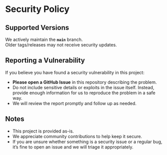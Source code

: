 # Security Policy

## Supported Versions

We actively maintain the **`main`** branch.  
Older tags/releases may not receive security updates.

## Reporting a Vulnerability

If you believe you have found a security vulnerability in this project:

- **Please open a GitHub Issue** in this repository describing the problem.  
- Do not include sensitive details or exploits in the issue itself. Instead, provide enough information for us to reproduce the problem in a safe way.  
- We will review the report promptly and follow up as needed.

## Notes

- This project is provided as-is.  
- We appreciate community contributions to help keep it secure.  
- If you are unsure whether something is a security issue or a regular bug, it’s fine to open an issue and we will triage it appropriately.
